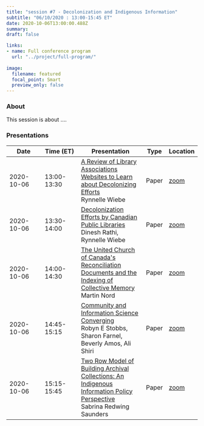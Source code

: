 ```yaml
---
title: "session #7 - Decolonization and Indigenous Information"
subtitle: "06/10/2020 : 13:00-15:45 ET"
date: 2020-10-06T13:00:00.488Z
summary: 
draft: false

links:
- name: Full conference program
  url: "../project/full-program/"
 
image:
  filename: featured
  focal_point: Smart
  preview_only: false
---
```


### About

This session is about ....

### Presentations


|<div style="width:75px">Date</div>|<div style="width:78px">Time (ET)</div>|Presentation|Type|Location|
|----------|-----------|------------|:--:|--------|
|2020-10-06|13:00-13:30|[A Review of Library Associations Websites to Learn about Decolonizing Efforts](../../talk/a-review-of-associations-websites/)<br>Rynnelle Wiebe|Paper|[zoom](link)|
|2020-10-06|13:30-14:00|[Decolonization Efforts by Canadian Public Libraries](../../talk/decolonization-efforts-by-canadian-public-libraries/)<br>Dinesh Rathi, Rynnelle Wiebe|Paper|[zoom](link)|
|2020-10-06|14:00-14:30|[The United Church of Canada's Reconciliation Documents and the Indexing of Collective Memory](../../talk/the-united-church-of-canadas-reconciliation-documents/)<br>Martin Nord|Paper|[zoom](link)|
|2020-10-06|14:45-15:15|[Community and Information Science Converging](../../talk/community-and-information-science-converging/)<br>Robyn E Stobbs, Sharon Farnel, Beverly Amos, Ali Shiri|Paper|[zoom](link)|
|2020-10-06|15:15-15:45|[Two Row Model of Building Archival Collections: An Indigenous Information Policy Perspective](../../talk/two-row-model-of-building-archival-collections/)<br>Sabrina Redwing Saunders|Paper|[zoom](link)|


